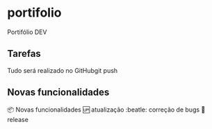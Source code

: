 # portifolio
Portifólio DEV

## Tarefas
Tudo será realizado no GitHubgit push

## Novas funcionalidades
:package: Novas funcionalidades
:up: atualização
:beatle: correção de bugs
:checkered_flag: release